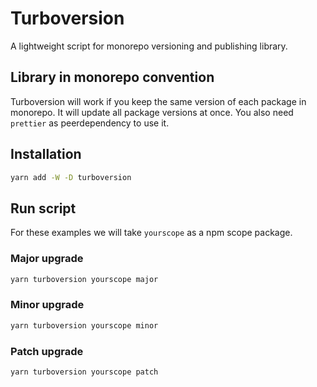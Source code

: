 # Turboversion

A lightweight script for monorepo versioning and publishing library.

## Library in monorepo convention

Turboversion will work if you keep the same version of each package in monorepo. It will update all package versions at once.
You also need `prettier` as peerdependency to use it.

## Installation

```bash
yarn add -W -D turboversion
```

## Run script

For these examples we will take `yourscope` as a npm scope package.

### Major upgrade

```bash
yarn turboversion yourscope major
```

### Minor upgrade

```bash
yarn turboversion yourscope minor
```

### Patch upgrade

```bash
yarn turboversion yourscope patch
```
